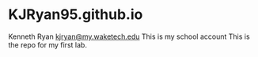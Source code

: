 # KJRyan95.github.io
Kenneth Ryan
kjryan@my.waketech.edu
This is my school account
This is the repo for my first lab.
